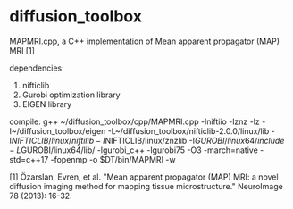 # diffusion_toolbox

MAPMRI.cpp, a C++ implementation of Mean apparent propagator (MAP) MRI [1]

dependencies:
1. nifticlib
2. Gurobi optimization library
3. EIGEN library

compile:
g++ ~/diffusion_toolbox/cpp/MAPMRI.cpp -lniftiio -lznz -lz -I~/diffusion_toolbox/eigen -L~/diffusion_toolbox/nifticlib-2.0.0/linux/lib -I$NIFTICLIB/linux/niftilib -I$NIFTICLIB/linux/znzlib -I$GUROBI/linux64/include  -L$GUROBI/linux64/lib/ -lgurobi_c++ -lgurobi75 -O3  -march=native -std=c++17 -fopenmp -o $DT/bin/MAPMRI -w






[1] Özarslan, Evren, et al. "Mean apparent propagator (MAP) MRI: a novel diffusion imaging method for mapping tissue microstructure." NeuroImage 78 (2013): 16-32.
